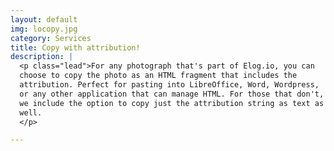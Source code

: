 ```yaml
---
layout: default
img: locopy.jpg
category: Services
title: Copy with attribution!
description: |
  <p class="lead">For any photograph that's part of Elog.io, you can
  choose to copy the photo as an HTML fragment that includes the
  attribution. Perfect for pasting into LibreOffice, Word, Wordpress,
  or any other application that can manage HTML. For those that don't,
  we include the option to copy just the attribution string as text as
  well.
  </p>

---
```

